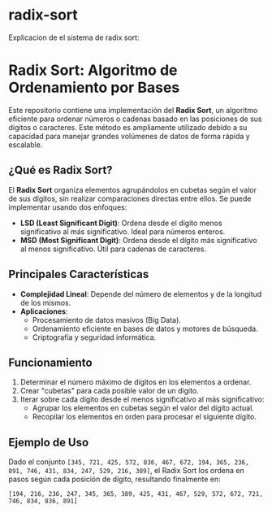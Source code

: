 # radix-sort


Explicacion de el sistema de radix sort:

# Radix Sort: Algoritmo de Ordenamiento por Bases

Este repositorio contiene una implementación del **Radix Sort**, un algoritmo eficiente para ordenar números o cadenas basado en las posiciones de sus dígitos o caracteres. Este método es ampliamente utilizado debido a su capacidad para manejar grandes volúmenes de datos de forma rápida y escalable.

## ¿Qué es Radix Sort?

El **Radix Sort** organiza elementos agrupándolos en cubetas según el valor de sus dígitos, sin realizar comparaciones directas entre ellos. Se puede implementar usando dos enfoques:
- **LSD (Least Significant Digit)**: Ordena desde el dígito menos significativo al más significativo. Ideal para números enteros.
- **MSD (Most Significant Digit)**: Ordena desde el dígito más significativo al menos significativo. Útil para cadenas de caracteres.

## Principales Características

- **Complejidad Lineal**: Depende del número de elementos y de la longitud de los mismos.
- **Aplicaciones**:
  - Procesamiento de datos masivos (Big Data).
  - Ordenamiento eficiente en bases de datos y motores de búsqueda.
  - Criptografía y seguridad informática.

## Funcionamiento

1. Determinar el número máximo de dígitos en los elementos a ordenar.
2. Crear "cubetas" para cada posible valor de un dígito.
3. Iterar sobre cada dígito desde el menos significativo al más significativo:
   - Agrupar los elementos en cubetas según el valor del dígito actual.
   - Recopilar los elementos en orden para procesar el siguiente dígito.

## Ejemplo de Uso

Dado el conjunto `[345, 721, 425, 572, 836, 467, 672, 194, 365, 236, 891, 746, 431, 834, 247, 529, 216, 389]`, el Radix Sort los ordena en pasos según cada posición de dígito, resultando finalmente en:

```plaintext
[194, 216, 236, 247, 345, 365, 389, 425, 431, 467, 529, 572, 672, 721, 746, 834, 836, 891]
